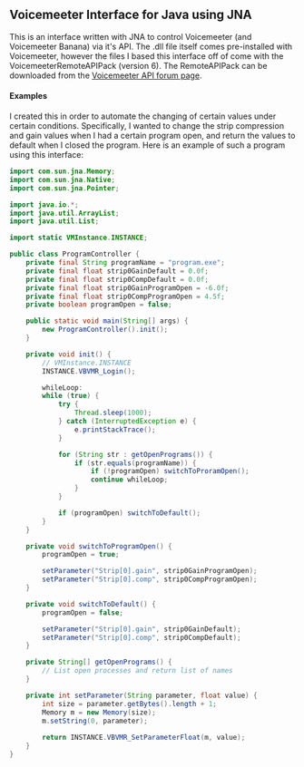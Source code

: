 ## Voicemeeter Interface for Java using JNA

This is an interface written with JNA to control Voicemeeter (and Voicemeeter 
Banana) via it's API. The .dll file itself comes pre-installed with Voicemeeter,
however the files I based this interface off of come with the 
VoicemeeterRemoteAPIPack (version 6). The RemoteAPIPack can be downloaded from the 
[Voicemeeter API forum page](https://forum.vb-audio.com/viewtopic.php?f=8&t=346&sid=74a4f83ebfdb023cb2bf544f7f80827d). 

#### Examples

I created this in order to automate the changing of certain values under certain 
conditions. Specifically, I wanted to change the strip compression and gain values
when I had a certain program open, and return the values to default when I closed the
program. Here is an example of such a program using this interface:

```java
import com.sun.jna.Memory;
import com.sun.jna.Native;
import com.sun.jna.Pointer;

import java.io.*;
import java.util.ArrayList;
import java.util.List;

import static VMInstance.INSTANCE;

public class ProgramController {
    private final String programName = "program.exe";
    private final float strip0GainDefault = 0.0f;
    private final float strip0CompDefault = 0.0f;
    private final float strip0GainProgramOpen = -6.0f;
    private final float strip0CompProgramOpen = 4.5f;
    private boolean programOpen = false;

    public static void main(String[] args) {
        new ProgramController().init();
    }

    private void init() {
        // VMInstance.INSTANCE
        INSTANCE.VBVMR_Login();

        whileLoop:
        while (true) {
            try {
                Thread.sleep(1000);
            } catch (InterruptedException e) {
                e.printStackTrace();
            }

            for (String str : getOpenPrograms()) {
                if (str.equals(programName)) {
                    if (!programOpen) switchToProramOpen();
                    continue whileLoop;
                }
            }

            if (programOpen) switchToDefault();
        }
    }

    private void switchToProgramOpen() {
        programOpen = true;

        setParameter("Strip[0].gain", strip0GainProgramOpen);
        setParameter("Strip[0].comp", strip0CompProgramOpen);
    }

    private void switchToDefault() {
        programOpen = false;

        setParameter("Strip[0].gain", strip0GainDefault);
        setParameter("Strip[0].comp", strip0CompDefault);
    }

    private String[] getOpenPrograms() {
        // List open processes and return list of names
    }

    private int setParameter(String parameter, float value) {
        int size = parameter.getBytes().length + 1;
        Memory m = new Memory(size);
        m.setString(0, parameter);
        
        return INSTANCE.VBVMR_SetParameterFloat(m, value);
    }
}
```
